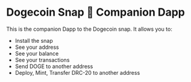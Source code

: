 # Dogecoin Snap 🐶 Companion Dapp

This is the companion Dapp to the Dogecoin snap. It allows you to:

- Install the snap
- See your address
- See your balance
- See your transactions
- Send DOGE to another address
- Deploy, Mint, Transfer DRC-20 to another address